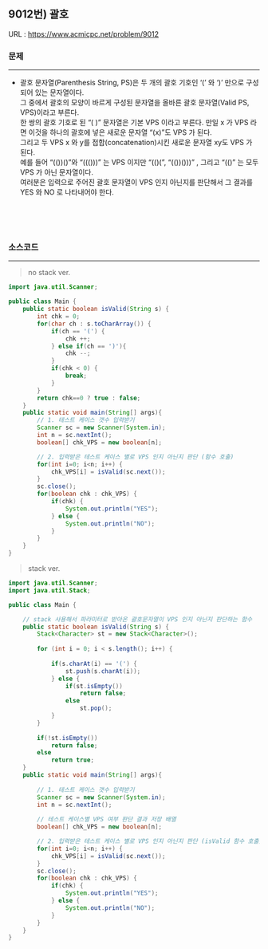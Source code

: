 

## 9012번) 괄호
URL : <https://www.acmicpc.net/problem/9012>

### 문제
* * *
* 괄호 문자열(Parenthesis String, PS)은 두 개의 괄호 기호인 ‘(’ 와 ‘)’ 만으로 구성되어 있는 문자열이다.<br/> 
그 중에서 괄호의 모양이 바르게 구성된 문자열을 올바른 괄호 문자열(Valid PS, VPS)이라고 부른다.<br/> 
한 쌍의 괄호 기호로 된 “( )” 문자열은 기본 VPS 이라고 부른다. 만일 x 가 VPS 라면 이것을 하나의 괄호에 넣은 새로운 문자열 “(x)”도 VPS 가 된다.<br/>
그리고 두 VPS x 와 y를 접합(concatenation)시킨 새로운 문자열 xy도 VPS 가 된다.<br/>
예를 들어 “(())()”와 “((()))” 는 VPS 이지만 “(()(”, “(())()))” , 그리고 “(()” 는 모두 VPS 가 아닌 문자열이다.<br/>
여러분은 입력으로 주어진 괄호 문자열이 VPS 인지 아닌지를 판단해서 그 결과를 YES 와 NO 로 나타내어야 한다.

<br/><br/><br/>

### 소스코드
* * *

> no stack ver.

```java     
import java.util.Scanner;

public class Main {
	public static boolean isValid(String s) {
		int chk = 0;
		for(char ch : s.toCharArray()) {
			if(ch == '(') {
				chk ++;
			} else if(ch == ')'){
				chk --;
			}
			if(chk < 0) {
				break;
			}
		}
		return chk==0 ? true : false;
	}
	public static void main(String[] args){
		// 1. 테스트 케이스 갯수 입력받기
		Scanner sc = new Scanner(System.in);
		int n = sc.nextInt();
		boolean[] chk_VPS = new boolean[n];

		// 2. 입력받은 테스트 케이스 별로 VPS 인지 아닌지 판단 (함수 호출)
		for(int i=0; i<n; i++) {
			chk_VPS[i] = isValid(sc.next());
		}
		sc.close();
		for(boolean chk : chk_VPS) {
			if(chk) {
				System.out.println("YES");
			} else {
				System.out.println("NO");
			}
		}
	}
}
```


> stack ver.
```java
import java.util.Scanner;
import java.util.Stack;

public class Main {

	// stack 사용해서 파라미터로 받아온 괄호문자열이 VPS 인지 아닌지 판단하는 함수
	public static boolean isValid(String s) {
		Stack<Character> st = new Stack<Character>();
		
		for (int i = 0; i < s.length(); i++) {
			
			if(s.charAt(i) == '(') {
				st.push(s.charAt(i));
			} else {
				if(st.isEmpty()) 
					return false;
				else 
					st.pop();
			}
		}
		
		if(!st.isEmpty())
			return false;
		else
			return true;
	}
	public static void main(String[] args){
		
		// 1. 테스트 케이스 갯수 입력받기
		Scanner sc = new Scanner(System.in);
		int n = sc.nextInt();
		
		// 테스트 케이스별 VPS 여부 판단 결과 저장 배열
		boolean[] chk_VPS = new boolean[n];

		// 2. 입력받은 테스트 케이스 별로 VPS 인지 아닌지 판단 (isValid 함수 호출)
		for(int i=0; i<n; i++) {
			chk_VPS[i] = isValid(sc.next());
		}
		sc.close();
		for(boolean chk : chk_VPS) {
			if(chk) {
				System.out.println("YES");
			} else {
				System.out.println("NO");
			}
		}
	}
}
```
